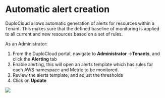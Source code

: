 # Automatic alert creation

DuploCloud allows automatic generation of alerts for resources within a Tenant. This makes sure that the defined baseline of monitoring is applied to all current and new resources based on a set of rules.

As an Administrator:

1. From the DuploCloud portal, navigate to **Administrator** ->**Tenants**, and click the **Alerting** tab
2. Enable alerting, this will open an alerts template which has rules for each AWS namespace and Metric to be monitored.
3. Review the alerts template, and adjust the thresholds
4. Click on **Update**

![](<../../.gitbook/assets/Screen Shot 2022-06-15 at 6.32.32 PM.png>)
